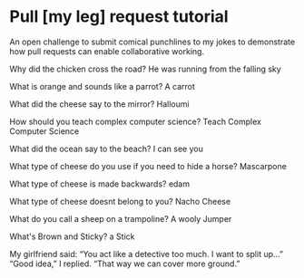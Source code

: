 # Pull [my leg] request tutorial
An open challenge to submit comical punchlines to my jokes to demonstrate how pull requests can enable collaborative working. 

Why did the chicken cross the road? 
He was running from the falling sky

What is orange and sounds like a parrot? 
A carrot

What did the cheese say to the mirror? 
Halloumi

How should you teach complex computer science? 
Teach Complex Computer Science

What did the ocean say to the beach?
I can see you

What type of cheese do you use if you need to hide a horse?
Mascarpone

What type of cheese is made backwards?
edam

What type of cheese doesnt belong to you?
Nacho Cheese

What do you call a sheep on a trampoline?
A wooly Jumper

What's Brown and Sticky?
a Stick

 My girlfriend said: “You act like a detective too much. I want to split up…”
“Good idea,” I replied. “That way we can cover more ground.”
